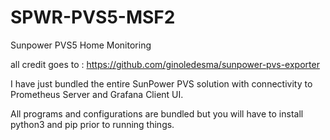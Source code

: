 # SPWR-PVS5-MSF2

Sunpower PVS5 Home Monitoring

all credit goes to : https://github.com/ginoledesma/sunpower-pvs-exporter

I have just bundled the entire SunPower PVS solution with connectivity to Prometheus Server and Grafana Client UI.

All programs and configurations are bundled but you will have to install python3 and pip prior to running things.
